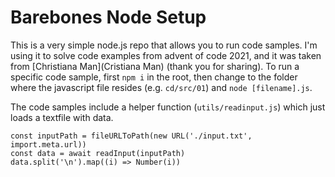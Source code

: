 # Barebones Node Setup

This is a very simple node.js repo that allows you to run code samples. I'm using it to solve code examples from advent of code 2021, and it was taken from [Christiana Man](Cristiana Man) (thank you for sharing). To run a specific code sample, first `npm i` in the root, then change to the folder where the javascript file resides (e.g. `cd/src/01`) and `node [filename].js`.

The code samples include a helper function (`utils/readinput.js`) which just loads a textfile with data.

```
const inputPath = fileURLToPath(new URL('./input.txt', import.meta.url))
const data = await readInput(inputPath)
data.split('\n').map((i) => Number(i))
```
